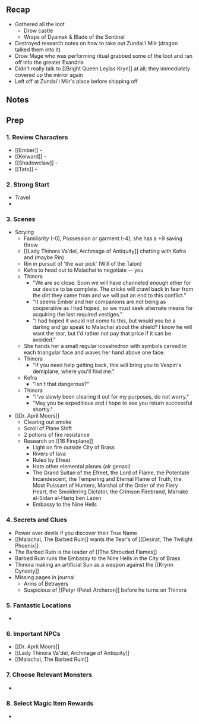 
## Recap


* Gathered all the loot
	* Drow castle
	* Wraps of Dyamak & Blade of the Sentinel
* Destroyed research notes on how to take out Zundai'i Miir (dragon talked them into it)
* Drow Mage who was performing ritual grabbed some of the loot and ran off into the greater Exandria
* Didn't really talk to [[Bright Queen Leylas Kryn]] at all; they immediately covered up the mirror again
* Left off at Zundai'i Miir's place before shipping off

## Notes
## Prep
### 1. Review Characters

* [[Ember]] - 
* [[Kelward]] -
* [[Shadowclaw]] - 
* [[Tato]] - 

### 2. Strong Start

* Travel
* 

### 3. Scenes


* Scrying
	* Familiarity (-0), Possession or garment (-4), she has a +9 saving throw
	* [[Lady Thinora Va'del, Archmage of Antiquity]] chatting with Kefra and (maybe Rin)
	* Rin in pursuit of 'the war pick' (Will of the Talon)
	* Kefra to head out to Malachai to negotiate -- you 
	* Thinora
		* "We are so close. Soon we will have channeled enough ether for our device to be complete. The cricks will crawl back in fear from the dirt they came from and we will put an end to this conflict."
		* "It seems Ember and her companions are not being as cooperative as I had hoped, so we must seek alternate means for acquiring the last required vestiges."
		* "I had hoped it would not come to this, but would you be a darling and go speak to Malachai about the shield? I know he will want the tear, but I'd rather not pay that price if it can be avoided."
	* She hands her a small regular icosahedron with symbols carved in each triangular face and waves her hand above one face.
	* Thinora
		* "If you need help getting back, this will bring you to Vespin's demiplane, where you'll find me."
	* Kefra
		* "Isn't that dangerous?"
	* Thinora
		* "I've slowly been clearing it out for my purposes, do not worry."
		* "May you be expeditious and I hope to see you return successful shortly."
* [[Dr. April Moors]]
	* Clearing out smoke
	* Scroll of Plane Shift
	* 2 potions of fire resistance
	* Research on [[16 Fireplane]]
		* Light on fire outside City of Brass
		* Rivers of lava
		* Ruled by Efreet
		* Hate other elemental planes (air genasi)
		* The Grand Sultan of the Efreet, the Lord of Flame, the Potentate Incandescent, the Tempering and Eternal Flame of Truth, the Most Puissant of Hunters, Marshal of the Order of the Fiery Heart, the Smoldering Dictator, the Crimson Firebrand, Marrake al-Sidan al-Hariq ben Lazen
		* Embassy to the Nine Hells

### 4. Secrets and Clues

* Power over devils if you discover their True Name
* [[Malachai, The Barbed Ruin]] wants the Tear's of [[Desirat, The Twilight Phoenix]]
* The Barbed Ruin is the leader of [[The Shrouded Flames]]
* Barbed Ruin runs the Embassy to the Nine Hells in the City of Brass
* Thinora making an artificial Sun as a weapon against the [[Krynn Dynasty]]
* Missing pages in journal
	* Arms of Betrayers
	* Suspicious of [[Petyr (Pete) Archeron]] before he turns on Thinora

### 5. Fantastic Locations

* 

### 6. Important NPCs

* [[Dr. April Moors]]
* [[Lady Thinora Va'del, Archmage of Antiquity]]
* [[Malachai, The Barbed Ruin]]

### 7. Choose Relevant Monsters

* 

### 8. Select Magic Item Rewards

* 
